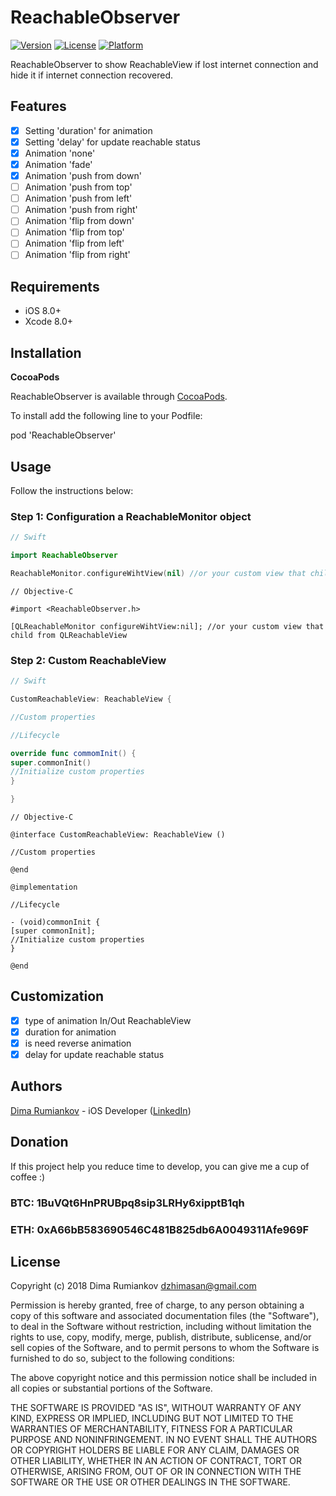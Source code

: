 # ReachableObserver

[![Version](https://img.shields.io/cocoapods/v/ScalableContentScrollView.svg?style=flat)](https://cocoapods.org/pods/ReachableObserver)
[![License](https://img.shields.io/cocoapods/l/ScalableContentScrollView.svg?style=flat)](https://cocoapods.org/pods/ReachableObserver)
[![Platform](https://img.shields.io/cocoapods/p/ScalableContentScrollView.svg?style=flat)](https://cocoapods.org/pods/ReachableObserver)

ReachableObserver to show ReachableView if lost internet connection and hide it if internet connection recovered.

## Features

- [x] Setting 'duration' for animation
- [x] Setting 'delay' for update reachable status
- [x] Animation 'none'
- [x] Animation 'fade'
- [x] Animation 'push from down'
- [ ] Animation 'push from top'
- [ ] Animation 'push from left'
- [ ] Animation 'push from right'
- [ ] Animation 'flip from down'
- [ ] Animation 'flip from top'
- [ ] Animation 'flip from left'
- [ ] Animation 'flip from right'

## Requirements

- iOS 8.0+
- Xcode 8.0+

## Installation

**CocoaPods**

ReachableObserver is available through [CocoaPods](http://cocoapods.org).  

To install add the following line to your Podfile:

pod 'ReachableObserver'

## Usage

Follow the instructions below:

### Step 1: Configuration a ReachableMonitor object

```swift
// Swift

import ReachableObserver

ReachableMonitor.configureWihtView(nil) //or your custom view that child from QLReachableView

```

```objc
// Objective-C

#import <ReachableObserver.h>

[QLReachableMonitor configureWihtView:nil]; //or your custom view that child from QLReachableView

```

### Step 2: Custom ReachableView

```swift
// Swift

CustomReachableView: ReachableView {

//Custom properties

//Lifecycle

override func commomInit() {
super.commonInit()
//Initialize custom properties
}

}

```

```objc
// Objective-C

@interface CustomReachableView: ReachableView ()

//Custom properties

@end

@implementation

//Lifecycle

- (void)commonInit {
[super commonInit];
//Initialize custom properties
}

@end

```

## Customization

- [x] type of animation In/Out ReachableView
- [x] duration for animation
- [x] is need reverse animation
- [x] delay for update reachable status

## Authors

[Dima Rumiankov](https://github.com/DimaIgorevich) - iOS Developer ([LinkedIn](https://www.linkedin.com/in/dima-rumiankov-5902a7140/))

## Donation
If this project help you reduce time to develop, you can give me a cup of coffee :) 

### BTC: 1BuVQt6HnPRUBpq8sip3LRHy6xipptB1qh

### ETH: 0xA66bB583690546C481B825db6A0049311Afe969F

## License

Copyright (c) 2018 Dima Rumiankov dzhimasan@gmail.com

Permission is hereby granted, free of charge, to any person obtaining a copy
of this software and associated documentation files (the "Software"), to deal
in the Software without restriction, including without limitation the rights
to use, copy, modify, merge, publish, distribute, sublicense, and/or sell
copies of the Software, and to permit persons to whom the Software is
furnished to do so, subject to the following conditions:

The above copyright notice and this permission notice shall be included in all
copies or substantial portions of the Software.

THE SOFTWARE IS PROVIDED "AS IS", WITHOUT WARRANTY OF ANY KIND, EXPRESS OR
IMPLIED, INCLUDING BUT NOT LIMITED TO THE WARRANTIES OF MERCHANTABILITY,
FITNESS FOR A PARTICULAR PURPOSE AND NONINFRINGEMENT. IN NO EVENT SHALL THE
AUTHORS OR COPYRIGHT HOLDERS BE LIABLE FOR ANY CLAIM, DAMAGES OR OTHER
LIABILITY, WHETHER IN AN ACTION OF CONTRACT, TORT OR OTHERWISE, ARISING FROM,
OUT OF OR IN CONNECTION WITH THE SOFTWARE OR THE USE OR OTHER DEALINGS IN THE
SOFTWARE.
